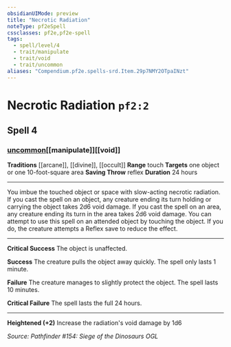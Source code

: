 ```yaml
---
obsidianUIMode: preview
title: "Necrotic Radiation"
noteType: pf2eSpell
cssclasses: pf2e,pf2e-spell
tags:
  - spell/level/4
  - trait/manipulate
  - trait/void
  - trait/uncommon
aliases: "Compendium.pf2e.spells-srd.Item.29p7NMY2OTpaINzt" 
---
```

# Necrotic Radiation  `pf2:2`  
## Spell 4
### [uncommon](uncommon "Uncommon Rarity Trait")[[manipulate]][[void]]
**Traditions** [[arcane]], [[divine]], [[occult]]
**Range** touch
**Targets** one object or one 10-foot-square area
**Saving Throw**  reflex
**Duration** 24 hours
* * * 
You imbue the touched object or space with slow-acting necrotic radiation. If you cast the spell on an object, any creature ending its turn holding or carrying the object takes 2d6 void damage. If you cast the spell on an area, any creature ending its turn in the area takes 2d6 void damage. You can attempt to use this spell on an attended object by touching the object. If you do, the creature attempts a Reflex save to reduce the effect.

* * *

**Critical Success** The object is unaffected.

**Success** The creature pulls the object away quickly. The spell only lasts 1 minute.

**Failure** The creature manages to slightly protect the object. The spell lasts 10 minutes.

**Critical Failure** The spell lasts the full 24 hours.

* * *

**Heightened (+2)** Increase the radiation's void damage by 1d6

*Source: Pathfinder #154: Siege of the Dinosaurs*
*OGL*